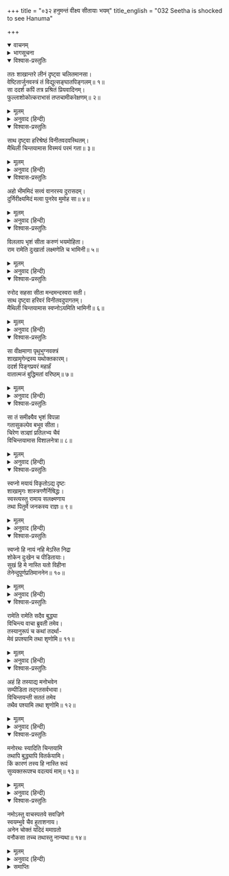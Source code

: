 +++
title = "०३२ हनुमन्तं वीक्ष्य सीतायाः भयम्"
title_english = "032 Seetha is shocked to see Hanuma"

+++
<details open><summary>वाचनम्</summary>
<div caption="श्रीराम-हरिसीताराममूर्ति-घनपाठिभ्यां वचनम्" class="audioEmbed" src="https://archive.org/download/Ramayana-recitation-Sriram-harisItArAmamUrti-Ghanapaati-v2/Kanda_5/Kanda_5_SK-032-Seetha_is_shocked_to_see_Hanuma.mp3"></div>
</details>

<details><summary>भागसूचना</summary>

32. सीताजीका तर्क-वितर्क
</details>

<details open><summary>विश्वास-प्रस्तुतिः</summary>

ततः शाखान्तरे लीनं दृष्ट्वा चलितमानसा।  
वेष्टितार्जुनवस्त्रं तं विद्युत्सङ्घातपिङ्गलम्॥ १॥  
सा ददर्श कपिं तत्र प्रश्रितं प्रियवादिनम्।  
फुल्लाशोकोत्कराभासं तप्तचामीकरेक्षणम्॥ २॥
</details>

<details><summary>मूलम्</summary>

ततः शाखान्तरे लीनं दृष्ट्वा चलितमानसा।  
वेष्टितार्जुनवस्त्रं तं विद्युत्सङ्घातपिङ्गलम्॥ १॥  
सा ददर्श कपिं तत्र प्रश्रितं प्रियवादिनम्।  
फुल्लाशोकोत्कराभासं तप्तचामीकरेक्षणम्॥ २॥
</details>

<details><summary>अनुवाद (हिन्दी)</summary>

तब शाखाके भीतर छिपे हुए, विद्युत्पुञ्जके समान अत्यन्त पिंगल वर्णवाले और श्वेत वस्त्रधारी हनुमान् जीपर उनकी दृष्टि पड़ी। फिर तो उनका चित्त चञ्चल हो उठा। उन्होंने देखा, फूले हुए अशोकके समान अरुण कान्तिसे प्रकाशित एक विनीत और प्रियवादी वानर डालियोंके बीचमें बैठा है। उसके नेत्र तपाये हुए सुवर्णके समान चमक रहे हैं॥ १-२॥
</details>

<details open><summary>विश्वास-प्रस्तुतिः</summary>

साथ दृष्ट्वा हरिश्रेष्ठं विनीतवदवस्थितम्।  
मैथिली चिन्तयामास विस्मयं परमं गता॥ ३॥
</details>

<details><summary>मूलम्</summary>

साथ दृष्ट्वा हरिश्रेष्ठं विनीतवदवस्थितम्।  
मैथिली चिन्तयामास विस्मयं परमं गता॥ ३॥
</details>

<details><summary>अनुवाद (हिन्दी)</summary>

विनीतभावसे बैठे हुए वानरश्रेष्ठ हनुमान् जी को देखकर मिथिलेशकुमारीको बड़ा आश्चर्य हुआ। वे मन-ही-मन सोचने लगीं—॥ ३॥
</details>

<details open><summary>विश्वास-प्रस्तुतिः</summary>

अहो भीममिदं सत्त्वं वानरस्य दुरासदम्।  
दुर्निरीक्ष्यमिदं मत्वा पुनरेव मुमोह सा॥ ४॥
</details>

<details><summary>मूलम्</summary>

अहो भीममिदं सत्त्वं वानरस्य दुरासदम्।  
दुर्निरीक्ष्यमिदं मत्वा पुनरेव मुमोह सा॥ ४॥
</details>

<details><summary>अनुवाद (हिन्दी)</summary>

‘अहो! वानरयोनिका यह जीव तो बड़ा ही भयंकर है। इसे पकड़ना बहुत ही कठिन है। इसकी ओर तो आँख उठाकर देखनेका भी साहस नहीं होता।’ ऐसा विचारकर वे पुनः भयसे मूर्च्छित-सी हो गयीं॥ ४॥
</details>

<details open><summary>विश्वास-प्रस्तुतिः</summary>

विललाप भृशं सीता करुणं भयमोहिता।  
राम रामेति दुःखार्ता लक्ष्मणेति च भामिनी॥ ५॥
</details>

<details><summary>मूलम्</summary>

विललाप भृशं सीता करुणं भयमोहिता।  
राम रामेति दुःखार्ता लक्ष्मणेति च भामिनी॥ ५॥
</details>

<details><summary>अनुवाद (हिन्दी)</summary>

भयसे मोहित हुई भामिनी सीता अत्यन्त करुणाजनक स्वरमें ‘हा राम! हा राम! हा लक्ष्मण!’ ऐसा कहकर दुःखसे आतुर हो अत्यन्त विलाप करने लगीं॥ ५॥
</details>

<details open><summary>विश्वास-प्रस्तुतिः</summary>

रुरोद सहसा सीता मन्दमन्दस्वरा सती।  
साथ दृष्ट्वा हरिवरं विनीतवदुपागतम्।  
मैथिली चिन्तयामास स्वप्नोऽयमिति भामिनी॥ ६॥
</details>

<details><summary>मूलम्</summary>

रुरोद सहसा सीता मन्दमन्दस्वरा सती।  
साथ दृष्ट्वा हरिवरं विनीतवदुपागतम्।  
मैथिली चिन्तयामास स्वप्नोऽयमिति भामिनी॥ ६॥
</details>

<details><summary>अनुवाद (हिन्दी)</summary>

उस समय सीता मन्द स्वरमें सहसा रो पड़ीं। इतनेहीमें उन्होंने देखा, वह श्रेष्ठ वानर बड़ी विनयके साथ निकट आ बैठा है। तब भामिनी मिथिलेशकुमारीने सोचा—‘यह कोई स्वप्न तो नहीं है’॥ ६॥
</details>

<details open><summary>विश्वास-प्रस्तुतिः</summary>

सा वीक्षमाणा पृथुभुग्नवक्त्रं  
शाखामृगेन्द्रस्य यथोक्तकारम्।  
ददर्श पिङ्गप्रवरं महार्हं  
वातात्मजं बुद्धिमतां वरिष्ठम्॥ ७॥
</details>

<details><summary>मूलम्</summary>

सा वीक्षमाणा पृथुभुग्नवक्त्रं  
शाखामृगेन्द्रस्य यथोक्तकारम्।  
ददर्श पिङ्गप्रवरं महार्हं  
वातात्मजं बुद्धिमतां वरिष्ठम्॥ ७॥
</details>

<details><summary>अनुवाद (हिन्दी)</summary>

उधर दृष्टिपात करते हुए उन्होंने वानरराज सुग्रीवके आज्ञापालक विशाल और टेढ़े मुखवाले परम आदरणीय, बुद्धिमानोंमें श्रेष्ठ, वानरप्रवर पवनपुत्र हनुमान् जी को देखा॥ ७॥
</details>

<details open><summary>विश्वास-प्रस्तुतिः</summary>

सा तं समीक्ष्यैव भृशं विपन्ना  
गतासुकल्पेव बभूव सीता।  
चिरेण सञ्ज्ञां प्रतिलभ्य चैवं  
विचिन्तयामास विशालनेत्रा॥ ८॥
</details>

<details><summary>मूलम्</summary>

सा तं समीक्ष्यैव भृशं विपन्ना  
गतासुकल्पेव बभूव सीता।  
चिरेण सञ्ज्ञां प्रतिलभ्य चैवं  
विचिन्तयामास विशालनेत्रा॥ ८॥
</details>

<details><summary>अनुवाद (हिन्दी)</summary>

उन्हें देखते ही सीताजी अत्यन्त व्यथित होकर ऐसी दशाको पहुँच गयीं, मानो उनके प्राण निकल गये हों। फिर बड़ी देरमें चेत होनेपर विशाललोचना विदेह-राजकुमारीने इस प्रकार विचार किया—॥ ८॥
</details>

<details open><summary>विश्वास-प्रस्तुतिः</summary>

स्वप्नो मयायं विकृतोऽद्य दृष्टः  
शाखामृगः शास्त्रगणैर्निषिद्धः।  
स्वस्त्यस्तु रामाय सलक्ष्मणाय  
तथा पितुर्मे जनकस्य राज्ञः॥ ९॥
</details>

<details><summary>मूलम्</summary>

स्वप्नो मयायं विकृतोऽद्य दृष्टः  
शाखामृगः शास्त्रगणैर्निषिद्धः।  
स्वस्त्यस्तु रामाय सलक्ष्मणाय  
तथा पितुर्मे जनकस्य राज्ञः॥ ९॥
</details>

<details><summary>अनुवाद (हिन्दी)</summary>

‘आज मैंने यह बड़ा बुरा स्वप्न देखा है। सपनेमें वानरको देखना शास्त्रोंने निषिद्ध बताया है। मेरी भगवान् से प्रार्थना है कि श्रीराम, लक्ष्मण और मेरे पिता जनकका मंगल हो (उनपर इस दुःस्वप्नका प्रभाव न पड़े)॥ ९॥
</details>

<details open><summary>विश्वास-प्रस्तुतिः</summary>

स्वप्नो हि नायं नहि मेऽस्ति निद्रा  
शोकेन दुःखेन च पीडितायाः।  
सुखं हि मे नास्ति यतो विहीना  
तेनेन्दुपूर्णप्रतिमाननेन॥ १०॥
</details>

<details><summary>मूलम्</summary>

स्वप्नो हि नायं नहि मेऽस्ति निद्रा  
शोकेन दुःखेन च पीडितायाः।  
सुखं हि मे नास्ति यतो विहीना  
तेनेन्दुपूर्णप्रतिमाननेन॥ १०॥
</details>

<details><summary>अनुवाद (हिन्दी)</summary>

‘परंतु यह स्वप्न तो हो नहीं सकता; क्योंकि शोक और दुःखसे पीड़ित रहनेके कारण मुझे कभी नींद आती ही नहीं है (नींद उसे आती है, जिसे सुख हो)। मुझे तो उन पूर्णचन्द्रके समान मुखवाले श्रीरघुनाथजीसे बिछुड़ जानेके कारण अब सुख सुलभ ही नहीं है॥ १०॥
</details>

<details open><summary>विश्वास-प्रस्तुतिः</summary>

रामेति रामेति सदैव बुद्ध्या  
विचिन्त्य वाचा ब्रुवती तमेव।  
तस्यानुरूपं च कथां तदर्था-  
मेवं प्रपश्यामि तथा शृणोमि॥ ११॥
</details>

<details><summary>मूलम्</summary>

रामेति रामेति सदैव बुद्ध्या  
विचिन्त्य वाचा ब्रुवती तमेव।  
तस्यानुरूपं च कथां तदर्था-  
मेवं प्रपश्यामि तथा शृणोमि॥ ११॥
</details>

<details><summary>अनुवाद (हिन्दी)</summary>

‘मैं बुद्धिसे सर्वदा ‘राम! राम!’ ऐसा चिन्तन करके वाणीद्वारा भी राम-नामका ही उच्चारण करती रहती हूँ; अतः उस विचारके अनुरूप वैसे ही अर्थवाली यह कथा देख और सुन रही हूँ॥ ११॥
</details>

<details open><summary>विश्वास-प्रस्तुतिः</summary>

अहं हि तस्याद्य मनोभवेन  
सम्पीडिता तद‍्गतसर्वभावा।  
विचिन्तयन्ती सततं तमेव  
तथैव पश्यामि तथा शृणोमि॥ १२॥
</details>

<details><summary>मूलम्</summary>

अहं हि तस्याद्य मनोभवेन  
सम्पीडिता तद‍्गतसर्वभावा।  
विचिन्तयन्ती सततं तमेव  
तथैव पश्यामि तथा शृणोमि॥ १२॥
</details>

<details><summary>अनुवाद (हिन्दी)</summary>

‘मेरा हृदय सर्वदा श्रीरघुनाथमें ही लगा हुआ है; अतः श्रीराम-दर्शनकी लालसासे अत्यन्त पीड़ित हो सदा उन्हींका चिन्तन करती हुई उन्हींको देखती और उन्हींकी कथा सुनती हूँ॥ १२॥
</details>

<details open><summary>विश्वास-प्रस्तुतिः</summary>

मनोरथः स्यादिति चिन्तयामि  
तथापि बुद्ध्यापि वितर्कयामि।  
किं कारणं तस्य हि नास्ति रूपं  
सुव्यक्तरूपश्च वदत्ययं माम्॥ १३॥
</details>

<details><summary>मूलम्</summary>

मनोरथः स्यादिति चिन्तयामि  
तथापि बुद्ध्यापि वितर्कयामि।  
किं कारणं तस्य हि नास्ति रूपं  
सुव्यक्तरूपश्च वदत्ययं माम्॥ १३॥
</details>

<details><summary>अनुवाद (हिन्दी)</summary>

‘सोचती हूँ कि सम्भव है यह मेरे मनकी ही कोई भावना हो तथापि बुद्धिसे भी तर्क-वितर्क करती हूँ कि यह जो कुछ दिखायी देता है, इसका क्या कारण है? मनोरथ या मनकी भावनाका कोई स्थूल रूप नहीं होता; परंतु इस वानरका रूप तो स्पष्ट दिखायी दे रहा है और यह मुझसे बातचीत भी करता है॥ १३॥
</details>

<details open><summary>विश्वास-प्रस्तुतिः</summary>

नमोऽस्तु वाचस्पतये सवज्रिणे  
स्वयम्भुवे चैव हुताशनाय।  
अनेन चोक्तं यदिदं ममाग्रतो  
वनौकसा तच्च तथास्तु नान्यथा॥ १४॥
</details>

<details><summary>मूलम्</summary>

नमोऽस्तु वाचस्पतये सवज्रिणे  
स्वयम्भुवे चैव हुताशनाय।  
अनेन चोक्तं यदिदं ममाग्रतो  
वनौकसा तच्च तथास्तु नान्यथा॥ १४॥
</details>

<details><summary>अनुवाद (हिन्दी)</summary>

‘मैं वाणीके स्वामी बृहस्पतिको, वज्रधारी इन्द्रको, स्वयम्भू ब्रह्माजीको तथा वाणीके अधिष्ठातृ-देवता अग्निको भी नमस्कार करती हूँ। इस वनवासी वानरने मेरे सामने यह जो कुछ कहा है, वह सब सत्य हो, उसमें कुछ भी अन्यथा न हो’॥ १४॥
</details>

<details><summary>समाप्तिः</summary>

इत्यार्षे श्रीमद्रामायणे वाल्मीकीये आदिकाव्ये सुन्दरकाण्डे द्वात्रिंशः सर्गः॥ ३२॥  
इस प्रकार श्रीवाल्मीकिनिर्मित आर्षरामायण आदिकाव्यके सुन्दरकाण्डमें बत्तीसवाँ सर्ग पूरा हुआ॥ ३२॥
</details>

